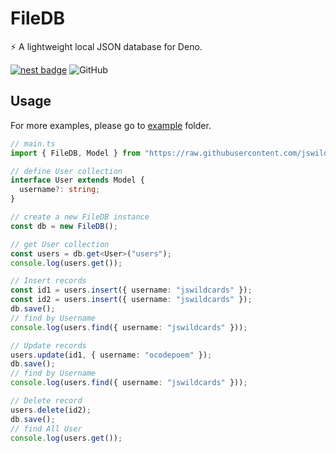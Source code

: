 # FileDB

:zap: A lightweight local JSON database for Deno.

[![nest badge](https://nest.land/badge.svg)](https://nest.land/package/filedb)
![GitHub](https://img.shields.io/github/license/jswildcards/filedb)

## Usage

For more examples, please go to [example](https://github.com/jswildcards/filedb/tree/main/example) folder.

```ts
// main.ts
import { FileDB, Model } from "https://raw.githubusercontent.com/jswildcards/filedb/main/mod.ts";

// define User collection
interface User extends Model {
  username?: string;
}

// create a new FileDB instance
const db = new FileDB();

// get User collection
const users = db.get<User>("users");
console.log(users.get());

// Insert records
const id1 = users.insert({ username: "jswildcards" });
const id2 = users.insert({ username: "jswildcards" });
db.save();
// find by Username
console.log(users.find({ username: "jswildcards" }));

// Update records
users.update(id1, { username: "ocodepoem" });
db.save();
// find by Username
console.log(users.find({ username: "jswildcards" }));

// Delete record
users.delete(id2);
db.save();
// find All User
console.log(users.get());
```
